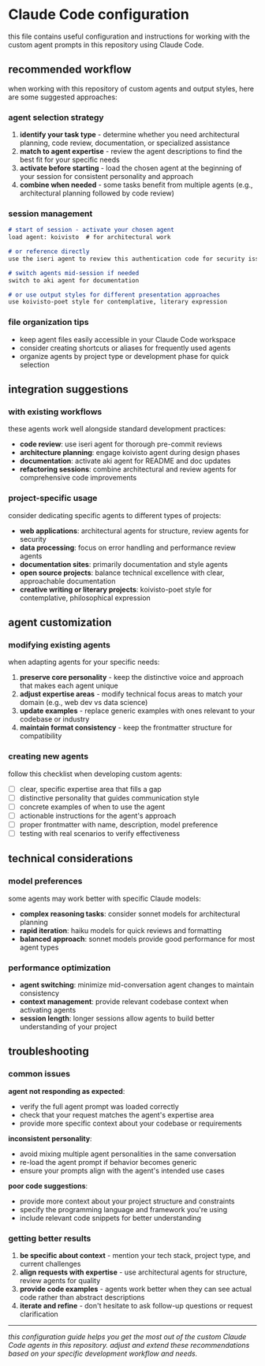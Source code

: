 # Claude Code configuration

this file contains useful configuration and instructions for working with the custom agent prompts in this repository using Claude Code.

## recommended workflow

when working with this repository of custom agents and output styles, here are some suggested approaches:

### agent selection strategy

1. **identify your task type** - determine whether you need architectural planning, code review, documentation, or specialized assistance
2. **match to agent expertise** - review the agent descriptions to find the best fit for your specific needs  
3. **activate before starting** - load the chosen agent at the beginning of your session for consistent personality and approach
4. **combine when needed** - some tasks benefit from multiple agents (e.g., architectural planning followed by code review)

### session management

```markdown
# start of session - activate your chosen agent
load agent: koivisto  # for architectural work

# or reference directly
use the iseri agent to review this authentication code for security issues

# switch agents mid-session if needed  
switch to aki agent for documentation

# or use output styles for different presentation approaches
use koivisto-poet style for contemplative, literary expression
```

### file organization tips

- keep agent files easily accessible in your Claude Code workspace
- consider creating shortcuts or aliases for frequently used agents
- organize agents by project type or development phase for quick selection

## integration suggestions

### with existing workflows

these agents work well alongside standard development practices:

- **code review**: use iseri agent for thorough pre-commit reviews
- **architecture planning**: engage koivisto agent during design phases  
- **documentation**: activate aki agent for README and doc updates
- **refactoring sessions**: combine architectural and review agents for comprehensive code improvements

### project-specific usage

consider dedicating specific agents to different types of projects:

- **web applications**: architectural agents for structure, review agents for security
- **data processing**: focus on error handling and performance review agents
- **documentation sites**: primarily documentation and style agents
- **open source projects**: balance technical excellence with clear, approachable documentation
- **creative writing or literary projects**: koivisto-poet style for contemplative, philosophical expression

## agent customization

### modifying existing agents

when adapting agents for your specific needs:

1. **preserve core personality** - keep the distinctive voice and approach that makes each agent unique
2. **adjust expertise areas** - modify technical focus areas to match your domain (e.g., web dev vs data science)  
3. **update examples** - replace generic examples with ones relevant to your codebase or industry
4. **maintain format consistency** - keep the frontmatter structure for compatibility

### creating new agents

follow this checklist when developing custom agents:

- [ ] clear, specific expertise area that fills a gap
- [ ] distinctive personality that guides communication style  
- [ ] concrete examples of when to use the agent
- [ ] actionable instructions for the agent's approach
- [ ] proper frontmatter with name, description, model preference
- [ ] testing with real scenarios to verify effectiveness

## technical considerations

### model preferences

some agents may work better with specific Claude models:

- **complex reasoning tasks**: consider sonnet models for architectural planning
- **rapid iteration**: haiku models for quick reviews and formatting
- **balanced approach**: sonnet models provide good performance for most agent types

### performance optimization

- **agent switching**: minimize mid-conversation agent changes to maintain consistency
- **context management**: provide relevant codebase context when activating agents
- **session length**: longer sessions allow agents to build better understanding of your project

## troubleshooting

### common issues

**agent not responding as expected**:
- verify the full agent prompt was loaded correctly
- check that your request matches the agent's expertise area
- provide more specific context about your codebase or requirements

**inconsistent personality**:
- avoid mixing multiple agent personalities in the same conversation
- re-load the agent prompt if behavior becomes generic
- ensure your prompts align with the agent's intended use cases

**poor code suggestions**:
- provide more context about your project structure and constraints
- specify the programming language and framework you're using
- include relevant code snippets for better understanding

### getting better results

1. **be specific about context** - mention your tech stack, project type, and current challenges
2. **align requests with expertise** - use architectural agents for structure, review agents for quality
3. **provide code examples** - agents work better when they can see actual code rather than abstract descriptions
4. **iterate and refine** - don't hesitate to ask follow-up questions or request clarification

---

*this configuration guide helps you get the most out of the custom Claude Code agents in this repository. adjust and extend these recommendations based on your specific development workflow and needs.*